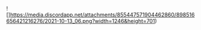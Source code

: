 ![]https://media.discordapp.net/attachments/855447571904462860/898516656421216276/2021-10-13_06.png?width=1246&height=701)
